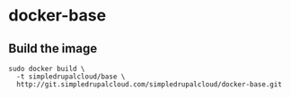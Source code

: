 docker-base
===========

Build the image
---------------

    sudo docker build \
      -t simpledrupalcloud/base \
      http://git.simpledrupalcloud.com/simpledrupalcloud/docker-base.git
